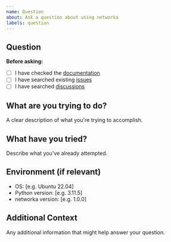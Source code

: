 ```yaml
---
name: Question
about: Ask a question about using networka
labels: question
---
```


## Question

**Before asking:**
- [ ] I have checked the [documentation](https://narrowin.github.io/networka/)
- [ ] I have searched existing [issues](https://github.com/narrowin/networka/issues)
- [ ] I have searched [discussions](https://github.com/narrowin/networka/discussions)

## What are you trying to do?

A clear description of what you're trying to accomplish.

## What have you tried?

Describe what you've already attempted.

## Environment (if relevant)

- OS: [e.g. Ubuntu 22.04]
- Python version: [e.g. 3.11.5]
- networka version: [e.g. 1.0.0]

## Additional Context

Any additional information that might help answer your question.
